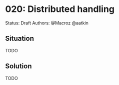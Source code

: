 # 020: Distributed handling

Status: Draft
Authors: @Macroz @aatkin

## Situation

TODO

## Solution

TODO
